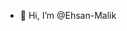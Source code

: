 - 👋 Hi, I’m @Ehsan-Malik

<!---
Ehsan-Malik/Ehsan-Malik is a ✨ special ✨ repository because its `README.md` (this file) appears on your GitHub profile.
You can click the Preview link to take a look at your changes.
--->
